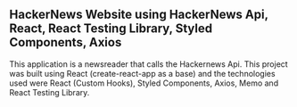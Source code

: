## HackerNews Website using HackerNews Api, React, React Testing Library, Styled Components, Axios

This application is a newsreader that calls the Hackernews Api. This project was built using React (create-react-app as a base) and the technologies used were React (Custom Hooks), Styled Components, Axios, Memo and React Testing Library.
